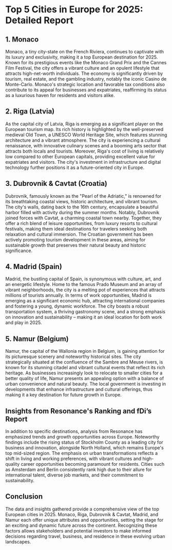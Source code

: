 # Top 5 Cities in Europe for 2025: Detailed Report

## 1. Monaco
Monaco, a tiny city-state on the French Riviera, continues to captivate with its luxury and exclusivity, making it a top European destination for 2025. Known for its prestigious events like the Monaco Grand Prix and the Cannes Film Festival, the city offers a vibrant culture and an opulent lifestyle that attracts high-net-worth individuals. The economy is significantly driven by tourism, real estate, and the gambling industry, notably the iconic Casino de Monte-Carlo. Monaco's strategic location and favorable tax conditions also contribute to its appeal for businesses and expatriates, reaffirming its status as a luxurious haven for residents and visitors alike.

## 2. Riga (Latvia)
As the capital city of Latvia, Riga is emerging as a significant player on the European tourism map. Its rich history is highlighted by the well-preserved medieval Old Town, a UNESCO World Heritage Site, which features stunning architecture and a vibrant atmosphere. The city is experiencing a cultural renaissance, with innovative culinary scenes and a booming arts sector that attracts both locals and tourists. Moreover, Riga's cost of living is relatively low compared to other European capitals, providing excellent value for expatriates and visitors. The city's investment in infrastructure and digital technology further positions it as a future-oriented city in Europe.

## 3. Dubrovnik & Cavtat (Croatia)
Dubrovnik, famously known as the "Pearl of the Adriatic," is renowned for its breathtaking coastal views, historic architecture, and vibrant tourism. The city's walls, dating back to the 16th century, encapsulate a beautiful harbor filled with activity during the summer months. Notably, Dubrovnik joined forces with Cavtat, a charming coastal town nearby. Together, they offer a rich blend of leisure opportunities, from luxury resorts to cultural festivals, making them ideal destinations for travelers seeking both relaxation and cultural immersion. The Croatian government has been actively promoting tourism development in these areas, aiming for sustainable growth that preserves their natural beauty and historic significance.

## 4. Madrid (Spain)
Madrid, the bustling capital of Spain, is synonymous with culture, art, and an energetic lifestyle. Home to the famous Prado Museum and an array of vibrant neighborhoods, the city is a melting pot of experiences that attracts millions of tourists annually. In terms of work opportunities, Madrid is emerging as a significant economic hub, attracting international companies and fostering a young, dynamic workforce. The city boasts a robust transportation system, a thriving gastronomy scene, and a strong emphasis on innovation and sustainability – making it an ideal location for both work and play in 2025.

## 5. Namur (Belgium)
Namur, the capital of the Wallonia region in Belgium, is gaining attention for its picturesque scenery and noteworthy historical sites. The city strategically situated at the confluence of the Sambre and Meuse rivers, is known for its stunning citadel and vibrant cultural events that reflect its rich heritage. As businesses increasingly look to relocate to smaller cities for a better quality of life, Namur presents an appealing option with a balance of urban convenience and natural beauty. The local government is investing in developments that enhance infrastructure and cultural offerings, thus making it a key destination for future growth in Europe.

## Insights from Resonance's Ranking and fDi’s Report
In addition to specific destinations, analysis from Resonance has emphasized trends and growth opportunities across Europe. Noteworthy findings include the rising status of Stockholm County as a leading city for business and innovation, alongside North Holland, which remains Europe's top mid-sized region. The emphasis on urban transformations reflects a shift in living and working preferences, with vibrant cultures and high-quality career opportunities becoming paramount for residents. Cities such as Amsterdam and Berlin consistently rank high due to their allure for international talent, diverse job markets, and their commitment to sustainability.

## Conclusion
The data and insights gathered provide a comprehensive view of the top European cities in 2025. Monaco, Riga, Dubrovnik & Cavtat, Madrid, and Namur each offer unique attributes and opportunities, setting the stage for an exciting and dynamic future across the continent. Recognizing these factors allows stakeholders and potential investors to make informed decisions regarding travel, business, and residence in these evolving urban landscapes.